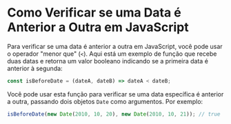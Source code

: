 # Como Verificar se uma Data é Anterior a Outra em JavaScript

Para verificar se uma data é anterior a outra em JavaScript, você pode usar o operador "menor que" (`<`). Aqui está um exemplo de função que recebe duas datas e retorna um valor booleano indicando se a primeira data é anterior à segunda:

```js
const isBeforeDate = (dateA, dateB) => dateA < dateB;
```

Você pode usar esta função para verificar se uma data específica é anterior a outra, passando dois objetos `Date` como argumentos. Por exemplo:

```js
isBeforeDate(new Date(2010, 10, 20), new Date(2010, 10, 21)); // true
```
